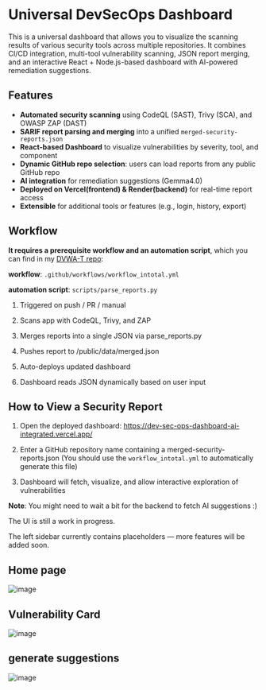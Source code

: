 # Universal DevSecOps Dashboard
This is a universal dashboard that allows you to visualize the scanning results of various security tools across multiple repositories.
It combines CI/CD integration, multi-tool vulnerability scanning, JSON report merging, and an interactive React + Node.js-based dashboard with AI-powered remediation suggestions.

## Features
-  **Automated security scanning** using CodeQL (SAST), Trivy (SCA), and OWASP ZAP (DAST)
-  **SARIF report parsing and merging** into a unified `merged-security-reports.json`
-  **React-based Dashboard** to visualize vulnerabilities by severity, tool, and component
-  **Dynamic GitHub repo selection**: users can load reports from any public GitHub repo
-  **AI integration** for remediation suggestions (Gemma4.0)
-  **Deployed on Vercel(frontend) & Render(backend)** for real-time report access
-  **Extensible** for additional tools or features (e.g., login, history, export)

## Workflow
**It requires a prerequisite workflow and an automation script**, which you can find in my [DVWA-T repo](https://github.com/DMGoose/DVWA-T):

**workflow**: `.github/workflows/workflow_intotal.yml` 

**automation script**: `scripts/parse_reports.py`


1. Triggered on push / PR / manual

2. Scans app with CodeQL, Trivy, and ZAP

3. Merges reports into a single JSON via parse_reports.py

4. Pushes report to /public/data/merged.json

5. Auto-deploys updated dashboard

6. Dashboard reads JSON dynamically based on user input

## How to View a Security Report
1. Open the deployed dashboard: https://dev-sec-ops-dashboard-ai-integrated.vercel.app/

2. Enter a GitHub repository name containing a merged-security-reports.json (You should use the `workflow_intotal.yml` to automatically generate this file)

3. Dashboard will fetch, visualize, and allow interactive exploration of vulnerabilities

**Note**: 
You might need to wait a bit for the backend to fetch AI suggestions :)

The UI is still a work in progress. 

The left sidebar currently contains placeholders — more features will be added soon.

## Home page
![image](https://github.com/user-attachments/assets/6b70810d-5069-4a98-943e-b71c6e751d73)

## Vulnerability Card
![image](https://github.com/user-attachments/assets/fe5a55df-9bcb-4b2a-837d-49da5d8eae20)

## generate suggestions
![image](https://github.com/user-attachments/assets/c5ab9e5d-5b2f-4db5-bbde-e555ecd1068f)

